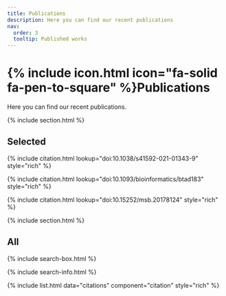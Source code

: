```yaml
---
title: Publications
description: Here you can find our recent publications
nav:
  order: 3
  tooltip: Published works
---
```


# {% include icon.html icon="fa-solid fa-pen-to-square" %}Publications

Here you can find our recent publications.

{% include section.html %}

## Selected

{% include citation.html lookup="doi:10.1038/s41592-021-01343-9" style="rich" %}

{% include citation.html lookup="doi:10.1093/bioinformatics/btad183" style="rich" %}

{% include citation.html lookup="doi:10.15252/msb.20178124" style="rich" %}

{% include section.html %}

## All

{% include search-box.html %}

{% include search-info.html %}

{% include list.html data="citations" component="citation" style="rich" %}